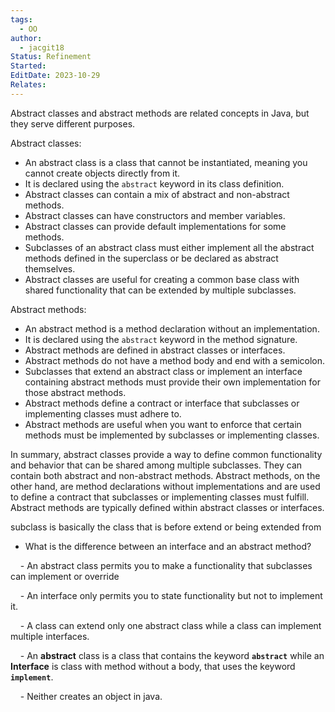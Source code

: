 ```yaml
---
tags:
  - OO
author:
  - jacgit18
Status: Refinement
Started: 
EditDate: 2023-10-29
Relates:
---
```

Abstract classes and abstract methods are related concepts in Java, but they serve different purposes.

Abstract classes:
- An abstract class is a class that cannot be instantiated, meaning you cannot create objects directly from it.
- It is declared using the `abstract` keyword in its class definition.
- Abstract classes can contain a mix of abstract and non-abstract methods.
- Abstract classes can have constructors and member variables.
- Abstract classes can provide default implementations for some methods.
- Subclasses of an abstract class must either implement all the abstract methods defined in the superclass or be declared as abstract themselves.
- Abstract classes are useful for creating a common base class with shared functionality that can be extended by multiple subclasses.

Abstract methods:
- An abstract method is a method declaration without an implementation.
- It is declared using the `abstract` keyword in the method signature.
- Abstract methods are defined in abstract classes or interfaces.
- Abstract methods do not have a method body and end with a semicolon.
- Subclasses that extend an abstract class or implement an interface containing abstract methods must provide their own implementation for those abstract methods.
- Abstract methods define a contract or interface that subclasses or implementing classes must adhere to.
- Abstract methods are useful when you want to enforce that certain methods must be implemented by subclasses or implementing classes.

In summary, abstract classes provide a way to define common functionality and behavior that can be shared among multiple subclasses. They can contain both abstract and non-abstract methods. Abstract methods, on the other hand, are method declarations without implementations and are used to define a contract that subclasses or implementing classes must fulfill. Abstract methods are typically defined within abstract classes or interfaces.

subclass is basically the class that is before extend or being extended from



- What is the difference between an interface and an abstract method? 

    - An abstract class permits you to make a functionality that subclasses can implement or override 

    - An interface only permits you to state functionality but not to implement it. 

    - A class can extend only one abstract class while a class can implement multiple interfaces. 

    - An **abstract** class is a class that contains the keyword **`abstract`** while an **Interface** is class with method without a body, that uses the keyword **`implement`**. 

    - Neither creates an object in java.